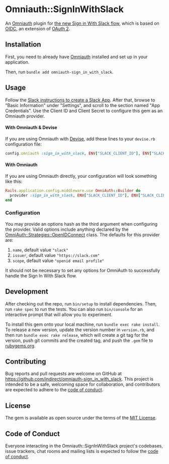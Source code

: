 # Omniauth::SignInWithSlack

An [Omniauth][1] plugin for [the new Sign in With Slack flow][2], which is based on [OIDC][3], an extension of [OAuth 2][4].

## Installation

First, you need to already have [Omniauth][1] installed and set up in your application.

Then, run `bundle add omniauth-sign_in_with_slack`.

[1]: https://github.com/omniauth/omniauth
[2]: https://api.slack.com/authentication/sign-in-with-slack
[3]: https://openid.net/developers/how-connect-works/
[4]: https://oauth.net/2/

## Usage

Follow the [Slack instructions to create a Slack App][5]. After that, browse to "Basic Information" under "Settings", and scroll to the section named "App Credentials". Use the Client ID and Client Secret to configure this gem as an Omniauth provider.

#### With Omniauth & Devise

If you are using Omniauth with [Devise][devise], add these lines to your `devise.rb` configuration file:

```ruby
config.omniauth :sign_in_with_slack, ENV["SLACK_CLIENT_ID"], ENV["SLACK_CLIENT_SECRET"]
```

[devise]: https://github.com/heartcombo/devise

#### With Omniauth

If you are using Omniauth directly, your configuration will look something like this:

```ruby
Rails.application.config.middleware.use OmniAuth::Builder do
  provider :sign_in_with_slack, ENV["SLACK_CLIENT_ID"], ENV["SLACK_CLIENT_SECRET"]
end
```

[5]: https://api.slack.com/authentication/sign-in-with-slack#setup

### Configuration

You may provide an options hash as the third argument when configuring the provider. Valid options include anything declared by the [OmniAuth::Strategies::OpenIDConnect][6] class. The defaults for this provider are:

1. `name`, default value `"slack"`
1. `issuer`, default value `"https://slack.com"`
1. `scope`, default value `"openid email profile"`

It should not be necessary to set any options for OmniAuth to successfully handle the Sign In With Slack flow.

[6]: https://github.com/omniauth/omniauth_openid_connect#options-overview

## Development

After checking out the repo, run `bin/setup` to install dependencies. Then, run `rake spec` to run the tests. You can also run `bin/console` for an interactive prompt that will allow you to experiment.

To install this gem onto your local machine, run `bundle exec rake install`. To release a new version, update the version number in `version.rb`, and then run `bundle exec rake release`, which will create a git tag for the version, push git commits and the created tag, and push the `.gem` file to [rubygems.org](https://rubygems.org).

## Contributing

Bug reports and pull requests are welcome on GitHub at https://github.com/indirect/omniauth-sign_in_with_slack. This project is intended to be a safe, welcoming space for collaboration, and contributors are expected to adhere to the [code of conduct](https://github.com/indirect/omniauth-sign_in_with_slack/blob/main/CODE_OF_CONDUCT.md).

## License

The gem is available as open source under the terms of the [MIT License](https://opensource.org/licenses/MIT).

## Code of Conduct

Everyone interacting in the Omniauth::SignInWithSlack project's codebases, issue trackers, chat rooms and mailing lists is expected to follow the [code of conduct](https://github.com/indirect/omniauth-sign_in_with_slack/blob/main/CODE_OF_CONDUCT.md).
